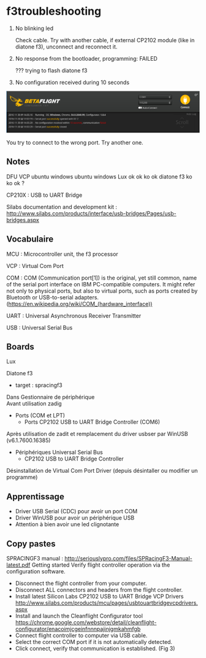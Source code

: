 # f3troubleshooting

1. No blinking led

	Check cable. Try with another cable, if external CP2102 module (like in diatone f3), unconnect and reconnect it.
	
2. No response from the bootloader, programming: FAILED
	
	??? trying to flash diatone f3
	
3. No configuration received during 10 seconds

![No configuration](betaflight_not_the_good_port.png)

You try to connect to the wrong port. Try another one.
	
	

## Notes

DFU                 VCP
			 ubuntu    windows   ubuntu    windows
Lux            ok        ok        ko         ok
diatone f3     ko        ko        ok          ?


CP210X : USB to UART Bridge

Silabs documentation and development kit : http://www.silabs.com/products/interface/usb-bridges/Pages/usb-bridges.aspx

## Vocabulaire

MCU : Microcontroller unit, the f3 processor

VCP : Virtual Com Port

COM : COM (Communication port[1]) is the original, yet still common, name of the serial port interface on IBM PC-compatible computers. It might refer not only to physical ports, but also to virtual ports, such as ports created by Bluetooth or USB-to-serial adapters. (https://en.wikipedia.org/wiki/COM_(hardware_interface))

UART : Universal Asynchronous Receiver Transmitter

USB : Universal Serial Bus

## Boards

Lux

Diatone f3
  - target : spracingf3

Dans Gestionnaire de périphérique  
  Avant utilisation zadig
  - Ports (COM et LPT)
    - Ports CP2102 USB to UART Bridge Controller (COM6)
  
Après utilisation de zadit et remplacement du driver usbser par WinUSB (v6.1.7600.16385)
  - Périphériques Universal Serial Bus
    - CP2102 USB to UART Bridge Controller
	
Désinstallation de Virtual Com Port Driver (depuis désintaller ou modifier un programme)
	
## Apprentissage

* Driver USB Serial (CDC) pour avoir un port COM
* Driver WinUSB pour avoir un périphérique USB
* Attention à bien avoir une led clignotante

## Copy pastes

SPRACINGF3 manual : http://seriouslypro.com/files/SPRacingF3-Manual-latest.pdf
  Getting started
Verify flight controller operation via the configuration software.
* Disconnect the flight controller from your computer.
* Disconnect ALL connectors and headers from the flight controller.
* Install latest Silicon Labs CP2102 USB to UART Bridge VCP Drivers
http://www.silabs.com/products/mcu/pages/usbtouartbridgevcpdrivers.aspx
* Install and launch the Cleanflight Configurator tool
https://chrome.google.com/webstore/detail/cleanflight-configurator/enacoimjcgeinfnnnpajinjgmkahmfgb
* Connect flight controller to computer via USB cable.
* Select the correct COM port if it is not automatically detected.
* Click connect, verify that communication is established. (Fig 3)


